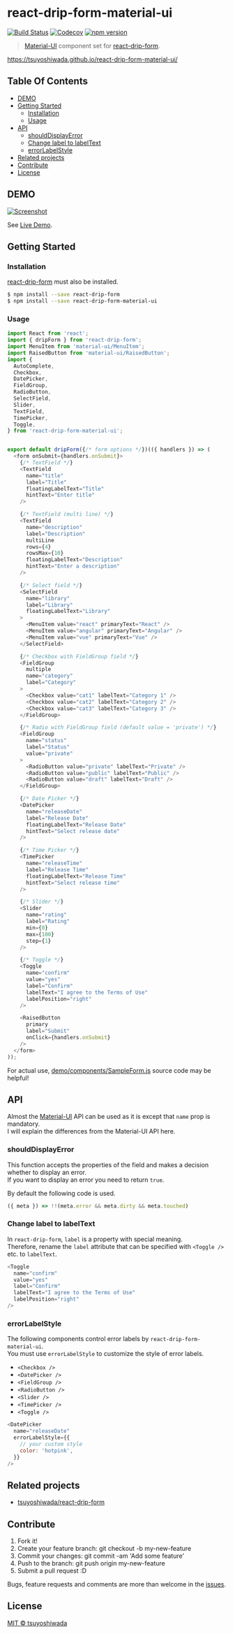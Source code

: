 # react-drip-form-material-ui

[![Build Status](http://img.shields.io/travis/tsuyoshiwada/react-drip-form-material-ui.svg?style=flat-square)](https://travis-ci.org/tsuyoshiwada/react-drip-form-material-ui)
[![Codecov](https://img.shields.io/codecov/c/github/tsuyoshiwada/react-drip-form-material-ui.svg?style=flat-square)](https://codecov.io/gh/tsuyoshiwada/react-drip-form-material-ui)
[![npm version](https://img.shields.io/npm/v/react-drip-form-material-ui.svg?style=flat-square)](http://badge.fury.io/js/react-drip-form-material-ui)

> [Material-UI](https://github.com/callemall/material-ui) component set for [react-drip-form](https://github.com/tsuyoshiwada/react-drip-form).

https://tsuyoshiwada.github.io/react-drip-form-material-ui/




## Table Of Contents

* [DEMO](#demo)
* [Getting Started](#getting-started)
  * [Installation](#installation)
  * [Usage](#usage)
* [API](#api)
  * [shouldDisplayError](#shoulddisplayerror)
  * [Change label to labelText](#change-label-to-labeltext)
  * [errorLabelStyle](#errorlabelstyle)
* [Related projects](#related-projects)
* [Contribute](#contribute)
* [License](#license)




## DEMO

[![Screenshot](https://raw.githubusercontent.com/tsuyoshiwada/react-drip-form-material-ui/artwork/demo-screenshot.png)](https://tsuyoshiwada.github.io/react-drip-form-material-ui/)

See [Live Demo](https://tsuyoshiwada.github.io/react-drip-form-material-ui/).




## Getting Started

### Installation

[react-drip-form](https://github.com/tsuyoshiwada/react-drip-form) must also be installed.

```bash
$ npm install --save react-drip-form
$ npm install --save react-drip-form-material-ui
```


### Usage

```javascript
import React from 'react';
import { dripForm } from 'react-drip-form';
import MenuItem from 'material-ui/MenuItem';
import RaisedButton from 'material-ui/RaisedButton';
import {
  AutoComplete,
  Checkbox,
  DatePicker,
  FieldGroup,
  RadioButton,
  SelectField,
  Slider,
  TextField,
  TimePicker,
  Toggle,
} from 'react-drip-form-material-ui';


export default dripForm({/* form options */})(({ handlers }) => (
  <form onSubmit={handlers.onSubmit}>
    {/* TextField */}
    <TextField
      name="title"
      label="Title"
      floatingLabelText="Title"
      hintText="Enter title"
    />

    {/* TextField (multi line) */}
    <TextField
      name="description"
      label="Description"
      multiLine
      rows={4}
      rowsMax={10}
      floatingLabelText="Description"
      hintText="Enter a description"
    />

    {/* Select field */}
    <SelectField
      name="library"
      label="Library"
      floatingLabelText="Library"
    >
      <MenuItem value="react" primaryText="React" />
      <MenuItem value="angular" primaryText="Angular" />
      <MenuItem value="vue" primaryText="Vue" />
    </SelectField>

    {/* Checkbox with FieldGroup field */}
    <FieldGroup
      multiple
      name="category"
      label="Category"
    >
      <Checkbox value="cat1" labelText="Category 1" />
      <Checkbox value="cat2" labelText="Category 2" />
      <Checkbox value="cat3" labelText="Category 3" />
    </FieldGroup>

    {/* Radio with FieldGroup field (default value = 'private') */}
    <FieldGroup
      name="status"
      label="Status"
      value="private"
    >
      <RadioButton value="private" labelText="Private" />
      <RadioButton value="public" labelText="Public" />
      <RadioButton value="draft" labelText="Draft" />
    </FieldGroup>

    {/* Date Picker */}
    <DatePicker
      name="releaseDate"
      label="Release Date"
      floatingLabelText="Release Date"
      hintText="Select release date"
    />

    {/* Time Picker */}
    <TimePicker
      name="releaseTime"
      label="Release Time"
      floatingLabelText="Release Time"
      hintText="Select release time"
    />

    {/* Slider */}
    <Slider
      name="rating"
      label="Rating"
      min={0}
      max={100}
      step={1}
    />

    {/* Toggle */}
    <Toggle
      name="confirm"
      value="yes"
      label="Confirm"
      labelText="I agree to the Terms of Use"
      labelPosition="right"
    />

    <RaisedButton
      primary
      label="Submit"
      onClick={handlers.onSubmit}
    />
  </form>
));
```

For actual use, [demo/components/SampleForm.js](./demo/components/SampleForm.js) source code may be helpful!




## API

Almost the [Material-UI](https://github.com/callemall/material-ui) API can be used as it is except that `name` prop is mandatory.  
I will explain the differences from the Material-UI API here.


### shouldDisplayError

This function accepts the properties of the field and makes a decision whether to display an error.  
If you want to display an error you need to return `true`.

By default the following code is used.

```javascript
({ meta }) => !!(meta.error && meta.dirty && meta.touched)
```


### Change label to labelText

In `react-drip-form`, `label` is a property with special meaning.  
Therefore, rename the `label` attribute that can be specified with `<Toggle />` etc. to `labelText`.

```javascript
<Toggle
  name="confirm"
  value="yes"
  label="Confirm"
  labelText="I agree to the Terms of Use"
  labelPosition="right"
/>
```


### errorLabelStyle

The following components control error labels by `react-drip-form-material-ui`.  
You must use `errorLabelStyle` to customize the style of error labels.

* `<Checkbox />`
* `<DatePicker />`
* `<FieldGroup />`
* `<RadioButton />`
* `<Slider />`
* `<TimePicker />`
* `<Toggle />`

```javascript
<DatePicker
  name="releaseDate"
  errorLabelStyle={{
    // your custom style
    color: 'hotpink',
  }}
/>
```



## Related projects

* [tsuyoshiwada/react-drip-form](https://github.com/tsuyoshiwada/react-drip-form)




## Contribute

1. Fork it!
1. Create your feature branch: git checkout -b my-new-feature
1. Commit your changes: git commit -am 'Add some feature'
1. Push to the branch: git push origin my-new-feature
1. Submit a pull request :D

Bugs, feature requests and comments are more than welcome in the [issues](https://github.com/tsuyoshiwada/react-drip-form-material-ui/issues).




## License

[MIT © tsuyoshiwada](./LICENSE)

